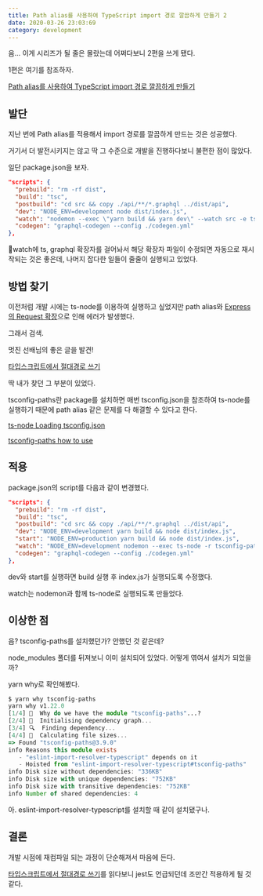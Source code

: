 ```yaml
---
title: Path alias를 사용하여 TypeScript import 경로 깔끔하게 만들기 2
date: 2020-03-26 23:03:69
category: development
---
```


음... 이게 시리즈가 될 줄은 몰랐는데 어쩌다보니 2편을 쓰게 됐다.

1편은 여기를 참조하자.

[Path alias를 사용하여 TypeScript import 경로 깔끔하게 만들기](https://blog.doitreviews.com/development/2020-03-04-using-path-alias-in-typescript/)

## 발단

지난 번에 Path alias를 적용해서 import 경로를 깔끔하게 만드는 것은 성공했다.

거기서 더 발전시키지는 않고 딱 그 수준으로 개발을 진행하다보니 불편한 점이 많았다.

일단 package.json을 보자.

```json
"scripts": {
  "prebuild": "rm -rf dist",
  "build": "tsc",
  "postbuild": "cd src && copy ./api/**/*.graphql ../dist/api",
  "dev": "NODE_ENV=development node dist/index.js",
  "watch": "nodemon --exec \"yarn build && yarn dev\" --watch src -e ts,graphql",
  "codegen": "graphql-codegen --config ./codegen.yml"
},
```

watch에 ts, graphql 확장자를 걸어놔서 해당 확장자 파일이 수정되면 자동으로 재시작되는 것은 좋은데, 나머지 잡다한 일들이 줄줄이 실행되고 있었다.

## 방법 찾기

이전처럼 개발 시에는 ts-node를 이용하여 실행하고 싶었지만 path alias와 [Express의 Request 확장](https://blog.doitreviews.com/development/2020-03-26-extend-express-request-type-in-typescript/)으로 인해 에러가 발생했다.

그래서 검색.

멋진 선배님의 좋은 글을 발견!

[타입스크립트에서 절대경로 쓰기](https://libsora.so/posts/use-absolute-path-in-typescript/)

딱 내가 찾던 그 부분이 있었다.

tsconfig-paths란 package를 설치하면 매번 tsconfig.json을 참조하여 ts-node를 실행하기 때문에 path alias 같은 문제를 다 해결할 수 있다고 한다.

[ts-node Loading tsconfig.json](https://github.com/TypeStrong/ts-node#loading-tsconfigjson)

[tsconfig-paths how to use](https://www.npmjs.com/package/tsconfig-paths#how-to-use)

## 적용

package.json의 script를 다음과 같이 변경했다.

```json
"scripts": {
  "prebuild": "rm -rf dist",
  "build": "tsc",
  "postbuild": "cd src && copy ./api/**/*.graphql ../dist/api",
  "dev": "NODE_ENV=development yarn build && node dist/index.js",
  "start": "NODE_ENV=production yarn build && node dist/index.js",
  "watch": "NODE_ENV=development nodemon --exec ts-node -r tsconfig-paths/register --files src/index.ts -e ts,graphql",
  "codegen": "graphql-codegen --config ./codegen.yml"
},
```

dev와 start를 실행하면 build 실행 후 index.js가 실행되도록 수정했다.

watch는 nodemon과 함께 ts-node로 실행되도록 만들었다.

## 이상한 점

음? tsconfig-paths를 설치했던가? 안했던 것 같은데?

node_modules 폴더를 뒤져보니 이미 설치되어 있었다. 어떻게 엮여서 설치가 되었을까?

yarn why로 확인해봤다.

```ts
$ yarn why tsconfig-paths
yarn why v1.22.0
[1/4] 🤔  Why do we have the module "tsconfig-paths"...?
[2/4] 🚚  Initialising dependency graph...
[3/4] 🔍  Finding dependency...
[4/4] 🚡  Calculating file sizes...
=> Found "tsconfig-paths@3.9.0"
info Reasons this module exists
   - "eslint-import-resolver-typescript" depends on it
   - Hoisted from "eslint-import-resolver-typescript#tsconfig-paths"
info Disk size without dependencies: "336KB"
info Disk size with unique dependencies: "752KB"
info Disk size with transitive dependencies: "752KB"
info Number of shared dependencies: 4
```

아. eslint-import-resolver-typescript를 설치할 때 같이 설치됐구나.

## 결론

개발 시점에 재컴파일 되는 과정이 단순해져서 마음에 든다.

[타입스크립트에서 절대경로 쓰기](https://libsora.so/posts/use-absolute-path-in-typescript/)를 읽다보니 jest도 언급되던데 조만간 적용하게 될 것 같다.
